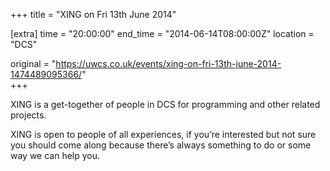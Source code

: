 +++
title = "XING on Fri 13th June 2014"

[extra]
time = "20:00:00"
end_time = "2014-06-14T08:00:00Z"
location = "DCS"

original = "https://uwcs.co.uk/events/xing-on-fri-13th-june-2014-1474489095366/"    
+++

XING is a get-together of people in DCS for programming and other related projects.

XING is open to people of all experiences, if you’re interested but not sure you should come along because there’s always something to do or some way we can help you.

